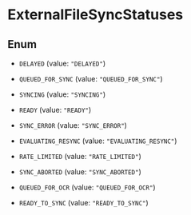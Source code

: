 

# ExternalFileSyncStatuses

## Enum


* `DELAYED` (value: `"DELAYED"`)

* `QUEUED_FOR_SYNC` (value: `"QUEUED_FOR_SYNC"`)

* `SYNCING` (value: `"SYNCING"`)

* `READY` (value: `"READY"`)

* `SYNC_ERROR` (value: `"SYNC_ERROR"`)

* `EVALUATING_RESYNC` (value: `"EVALUATING_RESYNC"`)

* `RATE_LIMITED` (value: `"RATE_LIMITED"`)

* `SYNC_ABORTED` (value: `"SYNC_ABORTED"`)

* `QUEUED_FOR_OCR` (value: `"QUEUED_FOR_OCR"`)

* `READY_TO_SYNC` (value: `"READY_TO_SYNC"`)



